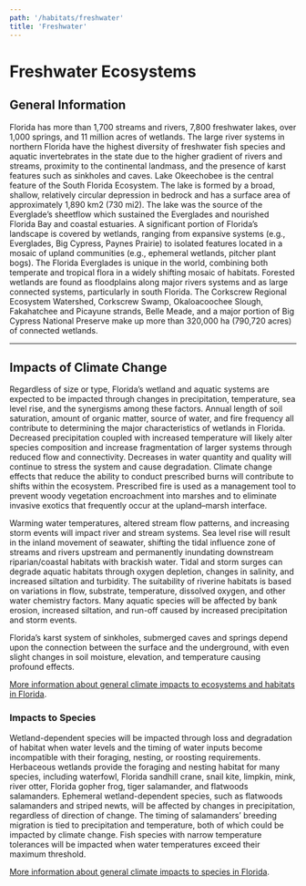 ```yaml
---
path: '/habitats/freshwater'
title: 'Freshwater'
---
```


# Freshwater Ecosystems



## General Information

Florida has more than 1,700 streams and rivers, 7,800 freshwater lakes, over 1,000 springs, and 11 million acres of wetlands.  The large river systems in northern Florida have the highest diversity of freshwater fish species and aquatic invertebrates in the state due to the higher gradient of rivers and streams, proximity to the continental landmass, and the presence of karst features such as sinkholes and caves. Lake Okeechobee is the central feature of the South Florida Ecosystem.  The lake is formed by a broad, shallow, relatively circular depression in bedrock and has a surface area of approximately 1,890 km2 (730 mi2). The lake was the source of the Everglade’s sheetflow which sustained the Everglades and nourished Florida Bay and coastal estuaries.  A significant portion of Florida’s landscape is covered by wetlands, ranging from expansive systems (e.g., Everglades, Big Cypress, Paynes Prairie) to isolated features located in a mosaic of upland communities (e.g., ephemeral wetlands, pitcher plant bogs).  The Florida Everglades is unique in the world, combining both temperate and tropical flora in a widely shifting mosaic of habitats. Forested wetlands are found as floodplains along major rivers systems and as large connected systems, particularly in south Florida. The Corkscrew Regional Ecosystem Watershed, Corkscrew Swamp, Okaloacoochee Slough, Fakahatchee and Picayune strands, Belle Meade, and a major portion of Big Cypress National Preserve make up more than 320,000 ha (790,720 acres) of connected wetlands.

<hr />

## Impacts of Climate Change

Regardless of size or type, Florida’s wetland and aquatic systems are expected to be impacted through changes in precipitation, temperature, sea level rise, and the synergisms among these factors. Annual length of soil saturation, amount of organic matter, source of water, and fire frequency all contribute to determining the major characteristics of wetlands in Florida. Decreased precipitation coupled with increased temperature will likely alter species composition and increase fragmentation of larger systems through reduced flow and connectivity.  Decreases in water quantity and quality will continue to stress the system and cause degradation. Climate change effects that reduce the ability to conduct prescribed burns will contribute to shifts within the ecosystem.  Prescribed fire is used as a management tool to prevent woody vegetation encroachment into marshes and to eliminate invasive exotics that frequently occur at the upland–marsh interface.  

Warming water temperatures, altered stream flow patterns, and increasing storm events will impact river and stream systems. Sea level rise will result in the inland movement of seawater, shifting the tidal influence zone of streams and rivers upstream and permanently inundating downstream riparian/coastal habitats with brackish water. Tidal and storm surges can degrade aquatic habitats through oxygen depletion, changes in salinity, and increased siltation and turbidity.  The suitability of riverine habitats is based on variations in flow, substrate, temperature, dissolved oxygen, and other water chemistry factors. Many aquatic species will be affected by bank erosion, increased siltation, and run-off caused by increased precipitation and storm events. 

Florida’s karst system of sinkholes, submerged caves and springs depend upon the connection between the surface and the underground, with even slight changes in soil moisture, elevation, and temperature causing profound effects.

[More information about general climate impacts to ecosystems and habitats in Florida](/impacts/habitats).

### Impacts to Species

Wetland-dependent species will be impacted through loss and degradation of habitat when water levels and the timing of water inputs become incompatible with their foraging, nesting, or roosting requirements.  Herbaceous wetlands provide the foraging and nesting habitat for many species, including waterfowl, Florida sandhill crane, snail kite, limpkin, mink, river otter, Florida gopher frog, tiger salamander, and flatwoods salamanders. Ephemeral wetland-dependent species, such as flatwoods salamanders and striped newts, will be affected by changes in precipitation, regardless of direction of change. The timing of salamanders’ breeding migration is tied to precipitation and temperature, both of which could be impacted by climate change.   Fish species with narrow temperature tolerances will be impacted when water temperatures exceed their maximum threshold.

[More information about general climate impacts to species in Florida](/impacts/species).
